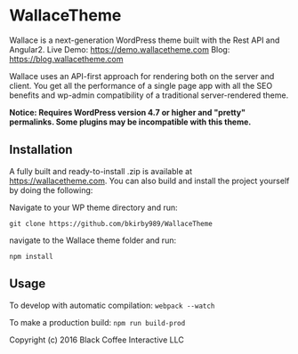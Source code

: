 # WallaceTheme
Wallace is a next-generation WordPress theme built with the Rest API and Angular2. 
Live Demo: https://demo.wallacetheme.com
Blog: https://blog.wallacetheme.com

Wallace uses an API-first approach for rendering both on the server and client. You get all the performance of a single page app with all the SEO benefits and wp-admin compatibility of a traditional server-rendered theme. 

**Notice: Requires WordPress version 4.7 or higher and "pretty" permalinks. Some plugins may be incompatible with this theme.**

## Installation
A fully built and ready-to-install .zip is available at https://wallacetheme.com. You can also build and install the project yourself by doing the following: 


Navigate to your WP theme directory and run:

`git clone https://github.com/bkirby989/WallaceTheme`

navigate to the Wallace theme folder and run: 

`npm install`

## Usage
To develop with automatic compilation:
`webpack --watch`


To make a production build:
`npm run build-prod`

Copyright (c) 2016 Black Coffee Interactive LLC

